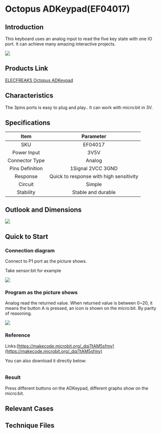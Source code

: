 # Octopus ADKeypad(EF04017)

## Introduction


 This keyboard uses an analog input to read the five key state with one IO port. 
 It can achieve many amazing interactive projects.

 ![](./images/hgyC8t8.jpg)

## Products Link

[ELECFREAKS Octopus ADKeypad](https://www.elecfreaks.com/octopus-adkeypad.html)

## Characteristics

 The 3pins ports is easy to plug and play..
 It can work with micro:bit in 3V. 

## Specifications


Item | Parameter 
:-: | :-: 
SKU|EF04017
   Power Input   |3V5V
Connector Type|Analog
Pins Definition|1Signal 2VCC 3GND
    Response     |Quick to response with high sensitivity
Circuit|Simple
Stability|Stable and durable

## Outlook and Dimensions

 ![](./images/R0ARLff.png)

## Quick to Start

### Connection diagram
 Connect to P1 port as the picture shows.

Take sensor:bit for example

![](./images/ox97wuD.png)


### Program as the picture shows
 Analog read the returned value.
 When returned value is between 0~20, it means the button A is pressed, an icon is shown on the micro:bit.
 By parity of reasoning.

 ![](./images/p4dwStN.png)

### Reference

Links:[https://makecode.microbit.org/_dqjTtAM5sfmy](https://makecode.microbit.org/_dqjTtAM5sfmy)

You can also download it directly below:

<div style="position:relative;height:0;paddingbottom:70%;overflow:hidden;"><iframe style="position:absolute;top:0;left:0;width:100%;height:100%;" src="https://makecode.microbit.org/#pub:_dqjTtAM5sfmy" frameborder="0" sandbox="allowpopups allowforms allowscripts allowsameorigin"></iframe></div>  


### Result
 Press different buttons on the ADKeypad, different graphs show on the micro:bit.

## Relevant Cases 


## Technique Files

